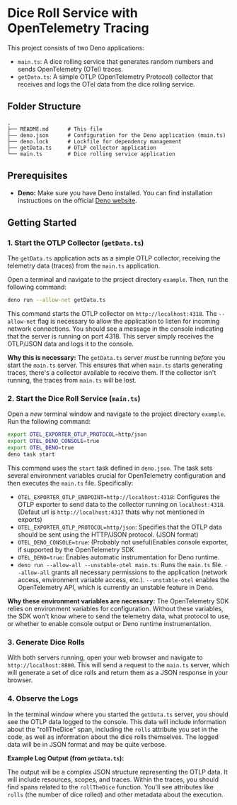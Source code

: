 
# Dice Roll Service with OpenTelemetry Tracing

This project consists of two Deno applications:

* `main.ts`: A dice rolling service that generates random numbers and sends OpenTelemetry (OTel) traces.
* `getData.ts`: A simple OTLP (OpenTelemetry Protocol) collector that receives and logs the OTel data from the dice rolling service.

## Folder Structure

```
.
├── README.md      # This file
├── deno.json      # Configuration for the Deno application (main.ts)
├── deno.lock      # Lockfile for dependency management
├── getData.ts     # OTLP collector application
└── main.ts        # Dice rolling service application
```

## Prerequisites

* **Deno:** Make sure you have Deno installed. You can find installation instructions on the official [Deno website](https://deno.land/).

## Getting Started

### 1. Start the OTLP Collector (`getData.ts`)

The `getData.ts` application acts as a simple OTLP collector, receiving the telemetry data (traces) from the `main.ts` application.

Open a terminal and navigate to the project directory `example`.  Then, run the following command:

```bash
deno run --allow-net getData.ts
```

This command starts the OTLP collector on `http://localhost:4318`. The `--allow-net` flag is necessary to allow the application to listen for incoming network connections.  You should see a message in the console indicating that the server is running on port 4318. This server simply receives the OTLP/JSON data and logs it to the console.

**Why this is necessary:** The `getData.ts` server *must* be running *before* you start the `main.ts` server. This ensures that when `main.ts` starts generating traces, there's a collector available to receive them. If the collector isn't running, the traces from `main.ts` will be lost.

### 2. Start the Dice Roll Service (`main.ts`)

Open a *new* terminal window and navigate to the project directory `example`.  Run the following command:

```bash  
export OTEL_EXPORTER_OTLP_PROTOCOL=http/json
export OTEL_DENO_CONSOLE=true
export OTEL_DENO=true
deno task start
```

This command uses the `start` task defined in `deno.json`. The task sets several environment variables crucial for OpenTelemetry configuration and then executes the `main.ts` file.  Specifically:

* `OTEL_EXPORTER_OTLP_ENDPOINT=http://localhost:4318`: Configures the OTLP exporter to send data to the collector running on `localhost:4318`.(Defaut url is `http://localhost:4317` thats why not mentioned in exports)
* `OTEL_EXPORTER_OTLP_PROTOCOL=http/json`: Specifies that the OTLP data should be sent using the HTTP/JSON protocol. (JSON format)
* `OTEL_DENO_CONSOLE=true`:  (Probably not useful)Enables console exporter, if supported by the OpenTelemetry SDK
* `OTEL_DENO=true`: Enables automatic instrumentation for Deno runtime.
* `deno run --allow-all --unstable-otel main.ts`:  Runs the `main.ts` file.  `--allow-all` grants all necessary permissions to the application (network access, environment variable access, etc.).  `--unstable-otel` enables the OpenTelemetry API, which is currently an unstable feature in Deno.

**Why these environment variables are necessary:**  The OpenTelemetry SDK relies on environment variables for configuration. Without these variables, the SDK won't know where to send the telemetry data, what protocol to use, or whether to enable console output or Deno runtime instrumentation.

### 3. Generate Dice Rolls

With both servers running, open your web browser and navigate to `http://localhost:8800`.  This will send a request to the `main.ts` server, which will generate a set of dice rolls and return them as a JSON response in your browser.

### 4. Observe the Logs

In the terminal window where you started the `getData.ts` server, you should see the OTLP data logged to the console. This data will include information about the "rollTheDice" span, including the `rolls` attribute you set in the code, as well as information about the dice rolls themselves.  The logged data will be in JSON format and may be quite verbose.

**Example Log Output (from `getData.ts`):**

The output will be a complex JSON structure representing the OTLP data. It will include resources, scopes, and traces.  Within the traces, you should find spans related to the `rollTheDice` function. You'll see attributes like `rolls` (the number of dice rolled) and other metadata about the execution.
